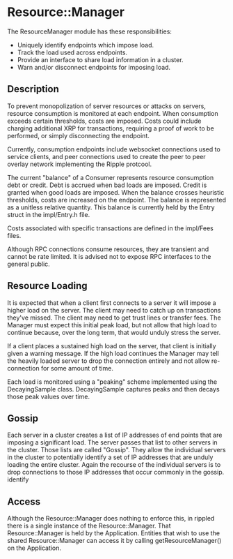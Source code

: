 # Resource::Manager #

The ResourceManager module has these responsibilities:

- Uniquely identify endpoints which impose load.
- Track the load used across endpoints.
- Provide an interface to share load information in a cluster.
- Warn and/or disconnect endpoints for imposing load.

## Description ##

To prevent monopolization of server resources or attacks on servers,
resource consumption is monitored at each endpoint. When consumption
exceeds certain thresholds, costs are imposed. Costs could include charging
additional XRP for transactions, requiring a proof of work to be
performed, or simply disconnecting the endpoint.

Currently, consumption endpoints include websocket connections used to
service clients, and peer connections used to create the peer to peer
overlay network implementing the Ripple protcool.

The current "balance" of a Consumer represents resource consumption
debt or credit. Debt is accrued when bad loads are imposed. Credit is
granted when good loads are imposed. When the balance crosses heuristic
thresholds, costs are increased on the endpoint. The balance is
represented as a unitless relative quantity. This balance is currently
held by the Entry struct in the impl/Entry.h file.

Costs associated with specific transactions are defined in the
impl/Fees files.

Although RPC connections consume resources, they are transient and
cannot be rate limited. It is advised not to expose RPC interfaces
to the general public.

## Resource Loading ##

It is expected that when a client first connects to a server it will
impose a higher load on the server.  The client may need to catch up
on transactions they've missed.  The client may need to get trust lines
or transfer fees.  The Manager must expect this initial peak load, but
not allow that high load to continue because, over the long term, that
would unduly stress the server.

If a client places a sustained high load on the server, that client
is initially given a warning message.  If the high load continues
the Manager may tell the heavily loaded server to drop the connection
entirely and not allow re-connection for some amount of time.

Each load is monitored using a "peaking" scheme implemented using the
DecayingSample class.  DecayingSample captures peaks and then decays
those peak values over time.

## Gossip ##

Each server in a cluster creates a list of IP addresses of end points
that are imposing a significant load.  The server passes that list to
other servers in the cluster.  Those lists are called "Gossip".  They
allow the individual servers in the cluster to potentially identify a
set of IP addresses that are unduly loading the entire cluster.  Again
the recourse of the individual servers is to drop connections to those
IP addresses that occur commonly in the gossip.
identify

## Access ##

Although the Resource::Manager does nothing to enforce this, in
rippled there is a single instance of the Resource::Manager.  That
Resource::Manager is held by the Application.  Entities that wish
to use the shared Resource::Manager can access it by calling
getResourceManager() on the Application.
